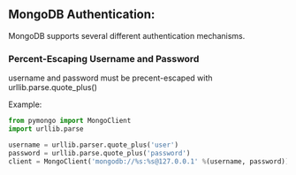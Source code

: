 ## MongoDB Authentication:

MongoDB supports several different authentication mechanisms.

### Percent-Escaping Username and Password

username and password must be precent-escaped with urllib.parse.quote_plus()

Example:
```python
from pymongo import MongoClient
import urllib.parse

username = urllib.parser.quote_plus('user')
password = urllib.parse.quote_plus('password')
client = MongoClient('mongodb://%s:%s@127.0.0.1' %(username, password))
```


